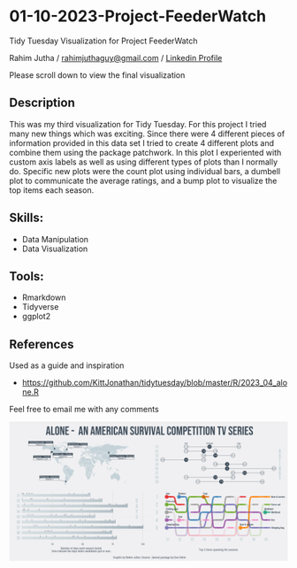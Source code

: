 # 01-10-2023-Project-FeederWatch
Tidy Tuesday Visualization for Project FeederWatch

Rahim Jutha / rahimjuthaguy@gmail.com / [Linkedin Profile](https://www.linkedin.com/in/rahim-jutha/)

Please scroll down to view the final visualization

## Description 
This was my third visualization for Tidy Tuesday.
For this project I tried many new things which was exciting.
Since there were 4 different pieces of information provided in this data set I tried to create 4 different plots and combine them using the package patchwork.
In this plot I experiented with custom axis labels as well as using different types of plots than I normally do.
Specific new plots were the count plot using individual bars, a dumbell plot to communicate the average ratings, and a bump plot to visualize the top items each season.


## Skills:
- Data Manipulation
- Data Visualization

## Tools:
- Rmarkdown
- Tidyverse
- ggplot2

## References
Used as a guide and inspiration
- https://github.com/KittJonathan/tidytuesday/blob/master/R/2023_04_alone.R

Feel free to email me with any comments 

![alone](https://github.com/rjutha/01-24-2023-Alone-Series/blob/main/alone.png)
